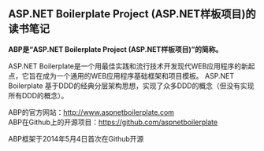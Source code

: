 ## ASP.NET Boilerplate Project (ASP.NET样板项目)的读书笔记

**ABP是“ASP.NET Boilerplate Project (ASP.NET样板项目)”的简称。**

ASP.NET Boilerplate是一个用最佳实践和流行技术开发现代WEB应用程序的新起点，它旨在成为一个通用的WEB应用程序基础框架和项目模板。
ASP.NET Boilerplate 基于DDD的经典分层架构思想，实现了众多DDD的概念（但没有实现所有DDD的概念）。

ABP的官方网站：http://www.aspnetboilerplate.com        
ABP在Github上的开源项目：https://github.com/aspnetboilerplate           

ABP框架于2014年5月4日首次在Github开源





